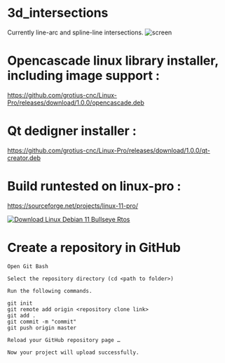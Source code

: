# 3d_intersections

Currently line-arc and spline-line intersections.
![screen](https://user-images.githubusercontent.com/44880102/159904463-2d7fd199-490b-42b1-9535-6f558d9635ac.jpg)

# Opencascade linux library installer, including image support :

https://github.com/grotius-cnc/Linux-Pro/releases/download/1.0.0/opencascade.deb

# Qt dedigner installer :

https://github.com/grotius-cnc/Linux-Pro/releases/download/1.0.0/qt-creator.deb

# Build runtested on linux-pro :

https://sourceforge.net/projects/linux-11-pro/ 

[![Download Linux Debian 11 Bullseye Rtos  ](https://img.shields.io/sourceforge/dt/linux-debian-bullseye-11-rtos.svg)](https://sourceforge.net/projects/linux-debian-bullseye-11-rtos/files/latest/download)


# Create a repository in GitHub

    Open Git Bash

    Select the repository directory (cd <path to folder>)

    Run the following commands.

    git init
    git remote add origin <repository clone link>
    git add .
    git commit -m "commit"
    git push origin master

    Reload your GitHub repository page …

    Now your project will upload successfully.

